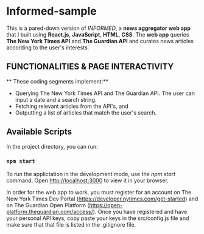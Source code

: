# Informed-sample

This is a pared-down version of *INFORMED*, a **news aggregator web app** that I built using **React.js**, **JavaScript**, **HTML**, **CSS**. The **web app** queries **The New York Times API** and **The Guardian API** and curates news articles according to the user's interests.

## FUNCTIONALITIES & PAGE INTERACTIVITY

** These coding segments implement:**
- Querying The New York Times API and The Guardian API. The user can input a date and a search string.
- Fetching relevant articles from the API's, and 
- Outputting a list of articles that match the user's search.

## Available Scripts

In the project directory, you can run:

### `npm start`

To run the applictation in the development mode, use the *npm start* command.
Open [http://localhost:3000](http://localhost:3000) to view it in your browser.

In order for the web app to work, you must register for an account on The New York Times Dev Portal (https://developer.nytimes.com/get-started) and on The Guardian Open Platform (https://open-platform.theguardian.com/access/). Once you have registered and have your personal API keys, copy paste your keys in the src/config.js file and make sure that that file is listed in the .gitignore file.


